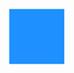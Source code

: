 <!DOCTYPE HTML PUBLIC "-//W3C//DTD HTML 4.01//EN" "http://www.w3.org/TR/html4/strict.dtd">
<html lang="en">
<head>
    <meta http-equiv="Content-Type" content="text/html;charset=UTF-8">
    <title>Document</title>
</head>
<style>



    .parent{
        width: 400px;
        height: 400px;
        border:1px solid #000;
        position: relative;
        left: 0;top:0;
        margin: 0 auto;
    }
    .son{
        width: 100px;
        height: 100px;
        background: dodgerblue;
        position: absolute;
    }
</style>
<body>
<div class="parent">
    <div class="son"></div>
</div>
</body>
<script>

    function drag(obj){
        this.obj=obj.ele;
        this.minx=obj.rect.minx;
        this.maxx=obj.rect.maxx;
        this.miny=obj.rect.miny;
        this.maxy=obj.rect.maxy;
        this.dirx=obj.dir.x===false? obj.dir.x:true;
        this.diry=obj.dir.y===false? obj.dir.y:true;
        this.yizi=0.8;
        this.prex=0;
        this.prey=0;
        this.nextx=0;
        this.nexty=0;
        this.down();
    }
    drag.prototype={
        down:function(){
            var that=this;
            this.obj.onmousedown=function(e){
                var left=this.offsetLeft;
                var top=this.offsetTop;
                var cx=e.clientX;
                var cy=e.clientY;
                that.x=cx-left;
                that.y=cy-top;
                that.move();
                that.up();
            }
        },
        move:function(){
            var that=this;
            document.onmousemove=function(e){
                var cx=e.clientX;
                var cy=e.clientY;
                var left=cx-that.x;
                var top=cy-that.y;
                if(left<that.minx){left=that.minx};
                if(left>that.maxx-that.obj.offsetWidth){left=that.maxx-that.obj.offsetWidth};
                if(top<that.miny){top=that.miny};
                if(top>that.maxy-that.obj.offsetHeight){top=that.maxy-that.obj.offsetHeight};
                if(that.dirx){
                    that.obj.style.left=left+"px";
                }
                if(that.diry){
                    that.obj.style.top=top+"px";
                }
                that.nextx=left;
                that.nexty=top;
                that.lenx=that.nextx-that.prex;
                that.leny=that.nexty-that.prey;
                that.prex=that.nextx;
                that.prey=that.nexty;
            }
        },
        up:function(){
            document.onmouseup=()=>{
                document.onmousemove=null;
                document.onmouseup=null;
                this.animate();
            }
        },
        animate:function(){
            var t=setInterval(()=>{
                this.lenx*=this.yizi;
            this.leny*=this.yizi;
            var x=this.lenx+this.obj.offsetLeft;
            var y=this.leny+this.obj.offsetTop;

            if(x<this.minx){x=this.minx};
            if(x>this.maxx-this.obj.offsetWidth){x=this.maxx-this.obj.offsetWidth};
            if(y<this.miny){y=this.miny};
            if(y>this.maxy-this.obj.offsetHeight){y=this.maxy-this.obj.offsetHeight};

            if(Math.abs(this.lenx)>=Math.abs(this.leny)){
                if(Math.abs(this.lenx)<=1){
                    clearInterval(t);
                }
            }else{
                if(Math.abs(this.leny)<=1){
                    clearInterval(t);
                }
            }
            if(this.dirx){
                this.obj.style.left=x+"px";
            }
            if(this){
                this.obj.style.top=y+"px";
            }
        },50)
        }
    }
    var son=document.querySelector(".son");
    new drag({ele:son,rect:{minx:0,maxx:400,miny:0,maxy:400},dir:{x:true,y:true}})
</script>
</html>
